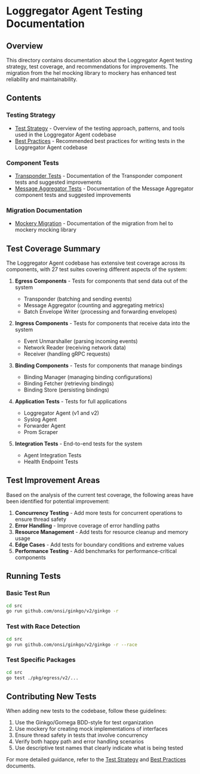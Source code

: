 # Loggregator Agent Testing Documentation

## Overview

This directory contains documentation about the Loggregator Agent testing strategy, test coverage, and recommendations for improvements. The migration from the hel mocking library to mockery has enhanced test reliability and maintainability.

## Contents

### Testing Strategy

- [Test Strategy](test-strategy.md) - Overview of the testing approach, patterns, and tools used in the Loggregator Agent codebase
- [Best Practices](best-practices.md) - Recommended best practices for writing tests in the Loggregator Agent codebase

### Component Tests

- [Transponder Tests](transponder-tests.md) - Documentation of the Transponder component tests and suggested improvements
- [Message Aggregator Tests](message-aggregator-tests.md) - Documentation of the Message Aggregator component tests and suggested improvements

### Migration Documentation

- [Mockery Migration](../mockery-migration.md) - Documentation of the migration from hel to mockery mocking library

## Test Coverage Summary

The Loggregator Agent codebase has extensive test coverage across its components, with 27 test suites covering different aspects of the system:

1. **Egress Components** - Tests for components that send data out of the system
   - Transponder (batching and sending events)
   - Message Aggregator (counting and aggregating metrics)
   - Batch Envelope Writer (processing and forwarding envelopes)

2. **Ingress Components** - Tests for components that receive data into the system
   - Event Unmarshaller (parsing incoming events)
   - Network Reader (receiving network data)
   - Receiver (handling gRPC requests)

3. **Binding Components** - Tests for components that manage bindings
   - Binding Manager (managing binding configurations)
   - Binding Fetcher (retrieving bindings)
   - Binding Store (persisting bindings)

4. **Application Tests** - Tests for full applications
   - Loggregator Agent (v1 and v2)
   - Syslog Agent
   - Forwarder Agent
   - Prom Scraper

5. **Integration Tests** - End-to-end tests for the system
   - Agent Integration Tests
   - Health Endpoint Tests

## Test Improvement Areas

Based on the analysis of the current test coverage, the following areas have been identified for potential improvement:

1. **Concurrency Testing** - Add more tests for concurrent operations to ensure thread safety
2. **Error Handling** - Improve coverage of error handling paths
3. **Resource Management** - Add tests for resource cleanup and memory usage
4. **Edge Cases** - Add tests for boundary conditions and extreme values
5. **Performance Testing** - Add benchmarks for performance-critical components

## Running Tests

### Basic Test Run

```bash
cd src
go run github.com/onsi/ginkgo/v2/ginkgo -r
```

### Test with Race Detection

```bash
cd src
go run github.com/onsi/ginkgo/v2/ginkgo -r --race
```

### Test Specific Packages

```bash
cd src
go test ./pkg/egress/v2/...
```

## Contributing New Tests

When adding new tests to the codebase, follow these guidelines:

1. Use the Ginkgo/Gomega BDD-style for test organization
2. Use mockery for creating mock implementations of interfaces
3. Ensure thread safety in tests that involve concurrency
4. Verify both happy path and error handling scenarios
5. Use descriptive test names that clearly indicate what is being tested

For more detailed guidance, refer to the [Test Strategy](test-strategy.md) and [Best Practices](best-practices.md) documents. 